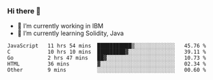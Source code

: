 ### Hi there 👋

<!--
**mathcodeman/mathcodeman** is a ✨ _special_ ✨ repository because its `README.md` (this file) appears on your GitHub profile.

Here are some ideas to get you started:

- 🔭 I’m currently working on ...
- 🌱 I’m currently learning ...
- 👯 I’m looking to collaborate on ...
- 🤔 I’m looking for help with ...
- 💬 Ask me about ...
- 📫 How to reach me: ...
- 😄 Pronouns: ...
- ⚡ Fun fact: ...
-->

- 🔭 I’m currently working in IBM
- 🌱 I’m currently learning Solidity, Java

<!--START_SECTION:waka-->

```text
JavaScript   11 hrs 54 mins  ███████████▒░░░░░░░░░░░░░   45.76 %
C            10 hrs 10 mins  █████████▓░░░░░░░░░░░░░░░   39.11 %
Go           2 hrs 47 mins   ██▓░░░░░░░░░░░░░░░░░░░░░░   10.73 %
HTML         36 mins         ▓░░░░░░░░░░░░░░░░░░░░░░░░   02.34 %
Other        9 mins          ░░░░░░░░░░░░░░░░░░░░░░░░░   00.60 %
```

<!--END_SECTION:waka-->
